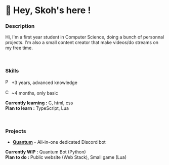 👋 Hey, Skoh's here !
==========================

### Description

Hi, I'm a first year student in Computer Science, doing a bunch of personnal projects. I'm also a small content creator that make videos/do streams on my free time.


<br>

### Skills

<p align="left" ><a href="https://www.python.org/" target="_blank" rel="noreferrer"><img src="https://raw.githubusercontent.com/danielcranney/readme-generator/main/public/icons/skills/python-colored.svg" width="16" height="16" alt="Python" /></a>
+3 years, advanced knowledge
<!-- Mid 2020 -->

<a href="https://docs.microsoft.com/en-us/cpp/?view=msvc-170" target="_blank" rel="noreferrer"><img src="https://raw.githubusercontent.com/danielcranney/readme-generator/main/public/icons/skills/c-colored.svg" width="16" height="16" alt="C" /></a>
~4 months, only basic
<!-- Mid 2022 -->

</p>


__Currently learning :__ C, html, css <br>
__Plan to learn :__ TypeScript, Lua <br>



<br>

### Projects

* [__Quantum__](https://github.com/SkohTV/Quantum-bot) - All-in-one dedicated Discord bot

__Currently WIP :__ Quantum Bot (Python) <br>
__Plan to do :__ Public website (Web Stack), Small game (Lua) <br>
